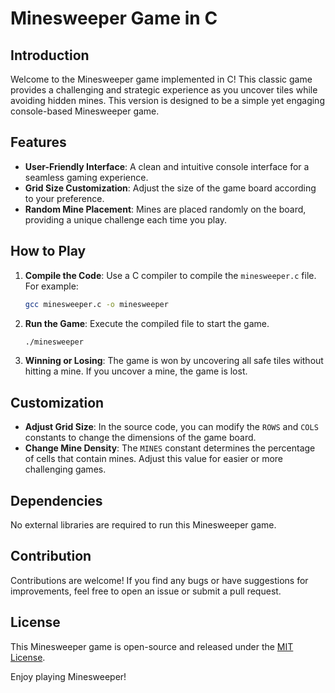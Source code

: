 # Minesweeper Game in C

## Introduction

Welcome to the Minesweeper game implemented in C! This classic game provides a challenging and strategic experience as you uncover tiles while avoiding hidden mines. This version is designed to be a simple yet engaging console-based Minesweeper game.

## Features

- **User-Friendly Interface**: A clean and intuitive console interface for a seamless gaming experience.
- **Grid Size Customization**: Adjust the size of the game board according to your preference.
- **Random Mine Placement**: Mines are placed randomly on the board, providing a unique challenge each time you play.

## How to Play

1. **Compile the Code**: Use a C compiler to compile the `minesweeper.c` file. For example:
   ```bash
   gcc minesweeper.c -o minesweeper
   ```

2. **Run the Game**: Execute the compiled file to start the game.
   ```bash
   ./minesweeper
   ```

3. **Winning or Losing**: The game is won by uncovering all safe tiles without hitting a mine. If you uncover a mine, the game is lost.



## Customization

- **Adjust Grid Size**: In the source code, you can modify the `ROWS` and `COLS` constants to change the dimensions of the game board.
- **Change Mine Density**: The `MINES` constant determines the percentage of cells that contain mines. Adjust this value for easier or more challenging games.

## Dependencies

No external libraries are required to run this Minesweeper game.

## Contribution

Contributions are welcome! If you find any bugs or have suggestions for improvements, feel free to open an issue or submit a pull request.

## License

This Minesweeper game is open-source and released under the [MIT License](LICENSE).

Enjoy playing Minesweeper!

